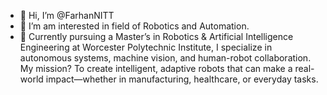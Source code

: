 - 👋 Hi, I’m @FarhanNITT
- 👀 I’m am interested in field of Robotics and Automation.
- 🌱 Currently pursuing a Master’s in Robotics & Artificial Intelligence Engineering at Worcester Polytechnic Institute, I specialize in autonomous systems, machine vision, and human-robot collaboration. My mission? To create intelligent, adaptive robots that can make a real-world impact—whether in manufacturing, healthcare, or everyday tasks.


<!---
FarhanNITT/FarhanNITT is a ✨ special ✨ repository because its `README.md` (this file) appears on your GitHub profile.
You can click the Preview link to take a look at your changes.
--->
